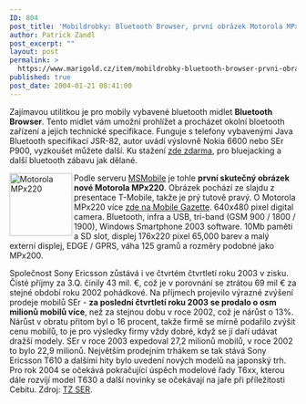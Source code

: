 ```yaml
---
ID: 804
post_title: 'Mobildrobky: Bluetooth Browser, první obrázek Motorola MPx220, Sony Ericsson profitabilní'
author: Patrick Zandl
post_excerpt: ""
layout: post
permalink: >
  https://www.marigold.cz/item/mobildrobky-bluetooth-browser-prvni-obrazek-motorola-mpx220-sony-ericsson-profitabilni
published: true
post_date: 2004-01-21 08:41:00
---
```

<P>Zajímavou utilitkou je pro mobily vybavené bluetooth midlet <B>Bluetooth Browser</B>. Tento midlet vám umožní prohlížet a procházet okolní bloetooth zařízení a jejich technické specifikace. Funguje s telefony vybavenými Java Bluetooth specifikací JSR-82, autor uvádí výslovně Nokia 6600 nebo SEr P900, vyzkoušet můžete další. Ku stažení <A href="http://www.benhui.net/bluetooth/btbrowser.html">zde zdarma</A>, pro bluejacking a další bluetooth zábavu jak dělané. </P>
<P><IMG height=110 alt="Motorola MPx220" src="/wp-content/uploads/mpx220.jpg" width=110 align=left>Podle serveru <A href="http://msmobiles.com/news.php/2025.html">MSMobile</A> je tohle <STRONG>první skutečný obrázek nové Motorola MPx220</STRONG>. Obrázek pochází ze slajdu z presentace T-Mobile, takže je prý tutově pravý. O Motorola MPx220 více <A href="http://www.mobilegazette.com/motorola-mpx220.htm">zde na Mobile Gazette</A>. 640x480 pixel digital camera. Bluetooth, infra a USB, tri-band (GSM 900 / 1800 / 1900), Windows Smartphone 2003 software. 10Mb paměti a SD slot, displej 176x220 pixel 65,000 barev a malý externí displej, EDGE / GPRS, váha 125 gramů a rozměry podobné jako MPx200. </P>
<P>Společnost Sony Ericsson zůstává i ve čtvrtém čtvrtletí roku 2003 v zisku. Čisté příjmy za 3.Q. činily 43 mil. &#8364;, což je v porovnání se ztrátou 69 mil &#8364; za stejné období roku 2002 pohádkové. Na příjmech projevilo výrazné zvýšení prodeje mobilů SEr - <B>za poslední čtvrtletí roku 2003 se prodalo o osm milionů mobilů více</B>, než za stejnou dobu v roce 2002, což je nárůst o 13%. Nárůst v obratu přitom byl o 16 procent, takže firmě se mírně podařilo zvýšit cenu mobilů, to je pro výsledky firmy vždy dobré, když se jí daří udávat dražší modely. SEr v roce 2003 expedoval 27,2 milionů mobilů, v roce 2002 to bylo 22,9 milionů. Největším prodejním trhákem se tak stává Sony Ericsson T610 a dalšími hity bylo uvedení nových modelů na japonský trh. Pro rok 2004 se očekává pokračující úspěch modelové řady T6xx, kterou dále rozvíjí model T630 a další novinky se očekávají na jaře při příležitosti Cebitu. Zdroj: <A href="http://www.sonyericsson.com/spg.jsp?page=C2_1_96&amp;B=ie">TZ SER</A>. </P>